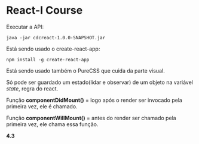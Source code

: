 React-I Course
============================

Executar a API:

```text
java -jar cdcreact-1.0.0-SNAPSHOT.jar
```

Está sendo usado o create-react-app:

```text
npm install -g create-react-app
```

Está sendo usado também o PureCSS que cuida da parte visual.

Só pode ser guardado um estado(lidar e observar) de um objeto na variável _state_, regra do react.

Função **componentDidMount()** = logo após o render ser invocado pela primeira vez, ele é chamado.

Função **componentWillMount()** = antes do render ser chamado pela primeira vez, ele chama essa função.

**4.3**